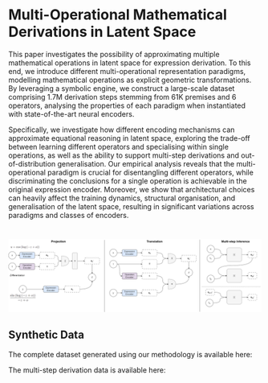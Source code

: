 # Multi-Operational Mathematical Derivations in Latent Space

This paper investigates the possibility of approximating multiple mathematical operations in latent space for expression derivation. To this end, we introduce different multi-operational representation paradigms, modelling mathematical operations as explicit geometric transformations. By leveraging a symbolic engine, we construct a large-scale dataset comprising 1.7M derivation steps stemming from 61K premises and 6 operators, analysing the properties of each paradigm when instantiated with state-of-the-art neural encoders.

Specifically, we investigate how different encoding mechanisms can approximate equational reasoning in latent space, exploring the trade-off between learning different operators and specialising within single operations, as well as the ability to support multi-step derivations and out-of-distribution generalisation.
Our empirical analysis reveals that the multi-operational paradigm is crucial for disentangling different operators, while discriminating the conclusions for a single operation is achievable in the original expression encoder. Moreover, we show that architectural choices can heavily affect the training dynamics, structural organisation, and generalisation of the latent space, resulting in significant variations across paradigms and classes of encoders.

#

![Image description](latent_math_reasoning.png)

## Synthetic Data

The complete dataset generated using our methodology is available here:

The multi-step derivation data is available here:
